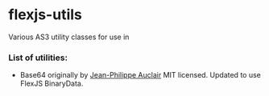 # flexjs-utils
Various AS3 utility classes for use in 

### List of utilities:
- Base64 originally by [Jean-Philippe Auclair](http://www.sociodox.com/base64.html) MIT licensed. Updated to use FlexJS BinaryData.